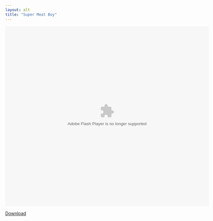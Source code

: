 ```yaml
---
layout: alt
title: "Super Meat Boy"
---
```

<object width="100" height="100">
    <embed src="meatboymatpack.swf" flashvars="" base="" quality="high" allowscriptaccess="always" allowfullscreen="true" bgcolor="" wmode="window" width="650" height="575" type="application/x-shockwave-flash" pluginspage="http://www.macromedia.com/go/getflashplayer">
</object>


<a href="meatboymatpack.swf" download class="btn btn-outline-dark">Download</a>
